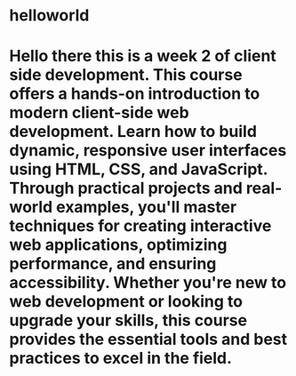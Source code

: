# helloworld


Hello there this is a week 2 of client side development. This course offers a hands-on introduction to modern client-side web development. Learn how to build dynamic, responsive user interfaces using HTML, CSS, and JavaScript. Through practical projects and real-world examples, you'll master techniques for creating interactive web applications, optimizing performance, and ensuring accessibility. Whether you're new to web development or looking to upgrade your skills, this course provides the essential tools and best practices to excel in the field.
=======

